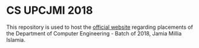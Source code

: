 # CS UPCJMI 2018

This repository is used to host the [official website](http://cs.upcjmi.com) regarding placements of the Department of Computer Engineering - Batch of 2018, Jamia Millia Islamia.
